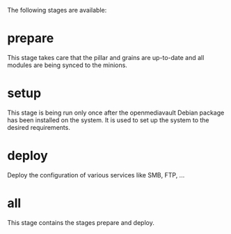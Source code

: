 The following stages are available:

prepare
=======

This stage takes care that the pillar and grains are up-to-date and all
modules are being synced to the minions.

setup
=====

This stage is being run only once after the openmediavault Debian package
has been installed on the system. It is used to set up the system to the
desired requirements.

deploy
======

Deploy the configuration of various services like SMB, FTP, ...

all
===

This stage contains the stages prepare and deploy.

